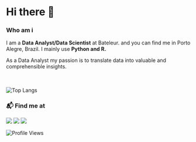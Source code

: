 # Hi there 👋

### Who am i
I am a <b>Data Analyst/Data Scientist</b> at Bateleur. and you can find me in Porto Alegre, Brazil. I mainly use <b>Python and R.</b>

As a Data Analyst my passion is to translate data into valuable and comprehensible insights.

<br><br>
![Top Langs](https://github-readme-stats.vercel.app/api/top-langs/?username=algocompretto&layout=compact)


### 📬 Find me at 
[<img src ="https://img.shields.io/badge/Website-073551?style=for-the-badge&logo=curl&logoColor=white" />](https://algocompretto.github.io)
[<img src ="https://img.shields.io/badge/Gmail-D14836?style=for-the-badge&logo=gmail&logoColor=white" />](mailto:scholzegustavo@gmail.com)
[<img src ="https://img.shields.io/badge/LinkedIn-0077B5?style=for-the-badge&logo=linkedin&logoColor=white" />](https://www.linkedin.com/in/gstvscholze)

![Profile Views](https://komarev.com/ghpvc/?username=algocompretto&style=flat-square&color=orange)
